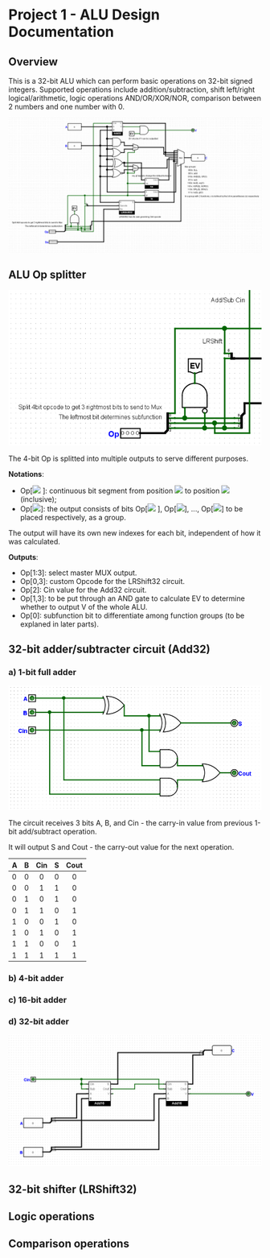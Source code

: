 # Project 1 - ALU Design Documentation

## Overview

This is a 32-bit ALU which can perform basic operations on 32-bit signed integers. Supported operations include addition/subtraction, shift left/right logical/arithmetic, logic operations AND/OR/XOR/NOR, comparison between 2 numbers and one number with 0.

![Overview ALU design](imgs/whole_ALU.png)

## ALU Op splitter
![ALU Opcode splitter](imgs/ALU_opcode.png)

The 4-bit Op is splitted into multiple outputs to serve different purposes.

**Notations**:
- Op[<img src="https://render.githubusercontent.com/render/math?math=x:y">
]: continuous bit segment from position <img src="https://render.githubusercontent.com/render/math?math=x">
 to position <img src="https://render.githubusercontent.com/render/math?math=e^y"> (inclusive);
- Op[<img src="https://render.githubusercontent.com/render/math?math=x_1, x_2, ..., x_n$">]: the output consists of bits Op[<img src="https://render.githubusercontent.com/render/math?math=x_1">
], Op[<img src="https://render.githubusercontent.com/render/math?math=x_2">], ..., Op[<img src="https://render.githubusercontent.com/render/math?math=x_n">] to be placed respectively, as a group.

The output will have its own new indexes for each bit, independent of how it was calculated.

**Outputs**:
- Op[1:3]: select master MUX output.
- Op[0,3]: custom Opcode for the LRShift32 circuit.
- Op[2]: Cin value for the Add32 circuit.
- Op[1,3]: to be put through an AND gate to calculate EV to determine whether to output V of the whole ALU.
- Op[0]: subfunction bit to differentiate among function groups (to be explaned in later parts).

## 32-bit adder/subtracter circuit (Add32)
### a) 1-bit full adder

![1-bit full adder](imgs/1bitadder.png)

The circuit receives 3 bits A, B, and Cin - the carry-in value from previous 1-bit add/subtract operation.

It will output S and Cout - the carry-out value for the next operation.

|A|B|Cin|S|Cout|
|-|-|:-:|-|:--:|
|0|0| 0 |0| 0  |
|0|0| 1 |1| 0  |
|0|1| 0 |1| 0  |
|0|1| 1 |0| 1  |
|1|0| 0 |1| 0  |
|1|0| 1 |0| 1  |
|1|1| 0 |0| 1  |
|1|1| 1 |1| 1  |

### b) 4-bit adder

### c) 16-bit adder

### d) 32-bit adder

![Add32 circuit](imgs/Add32.png)

## 32-bit shifter (LRShift32)

## Logic operations

## Comparison operations